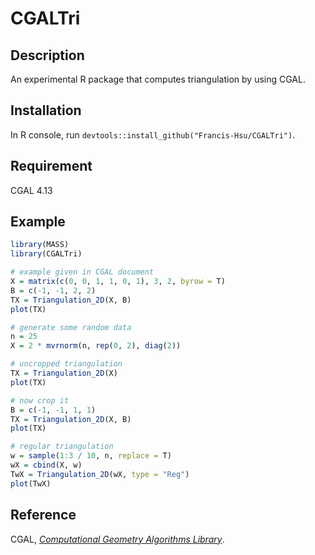 # CGALTri
## Description
An experimental R package that computes triangulation by using CGAL.

## Installation
In R console, run `devtools::install_github("Francis-Hsu/CGALTri")`.

## Requirement
CGAL 4.13

## Example
```R
library(MASS)
library(CGALTri)

# example given in CGAL document
X = matrix(c(0, 0, 1, 1, 0, 1), 3, 2, byrow = T)
B = c(-1, -1, 2, 2)
TX = Triangulation_2D(X, B)
plot(TX)

# generate some random data
n = 25
X = 2 * mvrnorm(n, rep(0, 2), diag(2))

# uncropped triangulation
TX = Triangulation_2D(X)
plot(TX)

# now crop it
B = c(-1, -1, 1, 1)
TX = Triangulation_2D(X, B)
plot(TX)

# regular triangulation
w = sample(1:3 / 10, n, replace = T)
wX = cbind(X, w)
TwX = Triangulation_2D(wX, type = "Reg")
plot(TwX)
```

## Reference
CGAL, [*Computational Geometry Algorithms Library*](https://www.cgal.org).

